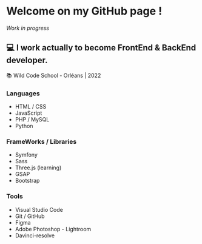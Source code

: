 # Welcome on my GitHub page !
*Work in progress*
## :computer: I work actually to become FrontEnd & BackEnd developer. 

:books: Wild Code School - Orléans | 2022

### Languages
- HTML / CSS
- JavaScript
- PHP / MySQL
- Python

### FrameWorks / Libraries
- Symfony
- Sass
- Three.js (learning)
- GSAP
- Bootstrap

### Tools
- Visual Studio Code
- Git / GitHub
- Figma
- Adobe Photoshop - Lightroom
- Davinci-resolve

